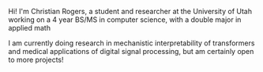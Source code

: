 Hi! I'm Christian Rogers, a student and researcher at the University of Utah working on a 4 year BS/MS in computer science, with a double major in applied math

I am currently doing research in mechanistic interpretability of transformers and medical applications of digital signal processing, but am certainly open to more projects!

<!---
ChristianRogers1/ChristianRogers1 is a ✨ special ✨ repository because its `README.md` (this file) appears on your GitHub profile.
You can click the Preview link to take a look at your changes.
--->
